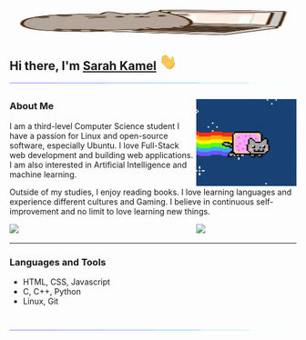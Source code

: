 <a href="https://github.com/ٍSarahNabilKamel"><img align='center' src='https://github.com/SarahNabilKamel/SarahNabilKamel/blob/main/cat.gif' width='100%' height="50" ></a>


<h2 align="left">Hi there, I'm <a href="https://www.linkedin.com/in/sarah-nabil-kamel/" target="_blank" rel="noopener noreferrer">Sarah Kamel</a> <img src="https://github.com/SarahNabilKamel/SarahNabilKamel/blob/main/Hi.gif" height="30" />
<img src="https://github.com/SarahNabilKamel/SarahNabilKamel/blob/main/Line.gif"> 

<a href="https://github.com/SarahNabileKamel"><img align='right' src='https://github.com/SarahNabilKamel/SarahNabilKamel/blob/main/cat%202.gif' width='35%'></a>


### About Me
I am a third-level Computer Science student I have a passion for Linux and open-source software, especially Ubuntu. I love Full-Stack web development and building web applications. I am also interested in Artificial Intelligence and machine learning.

Outside of my studies, I enjoy reading books. I love learning languages and experience different cultures and Gaming. I believe in continuous self-improvement and no limit to love learning new things.

<img src="https://user-images.githubusercontent.com/73097560/115834477-dbab4500-a447-11eb-908a-139a6edaec5c.gif"> 
<a href="https://github.com/SarahNabileKamel"><img align='right' src='https://github.com/SarahNabilKamel/SarahNabilKamel/blob/main/sylvester.gif' width='35%'></a>

---

### Languages and Tools 
- HTML, CSS, Javascript
- C, C++, Python
- Linux, Git
<br/>
 <img src="https://github.com/SarahNabilKamel/SarahNabilKamel/blob/main/Line.gif">
